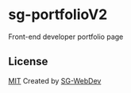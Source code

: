 # sg-portfolioV2
Front-end developer portfolio page

## License
[MIT](https://choosealicense.com/licenses/isc/)
Created by [SG-WebDev](https://github.com/SG-WebDev)

